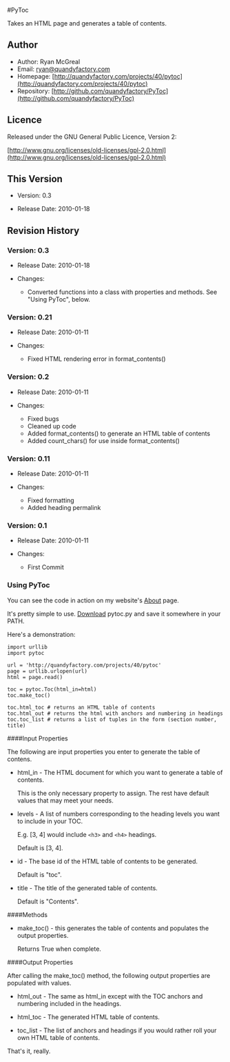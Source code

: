 #PyToc

Takes an HTML page and generates a table of contents.

## Author

* Author: Ryan McGreal
* Email: [ryan@quandyfactory.com](mailto:ryan@quandyfactory.com)
* Homepage: [http://quandyfactory.com/projects/40/pytoc](http://quandyfactory.com/projects/40/pytoc)
* Repository: [http://github.com/quandyfactory/PyToc](http://github.com/quandyfactory/PyToc)

## Licence

Released under the GNU General Public Licence, Version 2:

[http://www.gnu.org/licenses/old-licenses/gpl-2.0.html](http://www.gnu.org/licenses/old-licenses/gpl-2.0.html)

## This Version

* Version: 0.3

* Release Date: 2010-01-18

## Revision History

### Version: 0.3

* Release Date: 2010-01-18

* Changes:

    * Converted functions into a class with properties and methods. See "Using PyToc", below.

### Version: 0.21

* Release Date: 2010-01-11

* Changes:

    * Fixed HTML rendering error in format_contents()
    
### Version: 0.2

* Release Date: 2010-01-11

* Changes:

    * Fixed bugs
    * Cleaned up code
    * Added format_contents() to generate an HTML table of contents
    * Added count_chars() for use inside format_contents()
    
### Version: 0.11

* Release Date: 2010-01-11

* Changes:

    * Fixed formatting
    * Added heading permalink
        
### Version: 0.1

* Release Date: 2010-01-11

* Changes:

    * First Commit
    
### Using PyToc
    
You can see the code in action on my website's [About](http://quandyfactory.com/about/) page.

It's pretty simple to use. [Download](http://github.com/quandyfactory/PyToc) pytoc.py and save it somewhere in your PATH. 

Here's a demonstration:

    import urllib
    import pytoc
    
    url = 'http://quandyfactory.com/projects/40/pytoc'
    page = urllib.urlopen(url)
    html = page.read()

    toc = pytoc.Toc(html_in=html)
    toc.make_toc()
    
    toc.html_toc # returns an HTML table of contents
    toc.html_out # returns the html with anchors and numbering in headings
    toc.toc_list # returns a list of tuples in the form (section number, title)

####Input Properties

The following are input properties you enter to generate the table of contens.

* html_in - The HTML document for which you want to generate a table of contents.

    This is the only necessary property to assign. The rest have default values that may meet your needs.

* levels - A list of numbers corresponding to the heading levels you want to include in your TOC.

    E.g. [3, 4] would include `<h3>` and `<h4>` headings.

    Default is [3, 4].

* id - The base id of the HTML table of contents to be generated.

    Default is "toc".

* title - The title of the generated table of contents.

    Default is "Contents".

####Methods

* make_toc() - this generates the table of contents and populates the output properties. 

    Returns True when complete.

####Output Properties

After calling the make_toc() method, the following output properties are populated with values.

* html_out - The same as html_in except with the TOC anchors and numbering included in the headings.

* html_toc - The generated HTML table of contents.

* toc_list - The list of anchors and headings if you would rather roll your own HTML table of contents.    

That's it, really.
